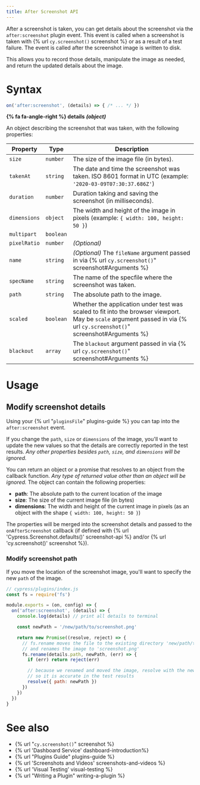 ```yaml
---
title: After Screenshot API
---
```


After a screenshot is taken, you can get details about the screenshot via the `after:screenshot` plugin event. This event is called when a screenshot is taken with {% url `cy.screenshot()` screenshot %} or as a result of a test failure. The event is called after the screenshot image is written to disk.

This allows you to record those details, manipulate the image as needed, and return the updated details about the image.

# Syntax

```js
on('after:screenshot', (details) => { /* ... */ })
```

**{% fa fa-angle-right %} details** ***(object)***

An object describing the screenshot that was taken, with the following properties:

Property | Type | Description
--- | --- | ---
`size`| `number` | The size of the image file (in bytes).
`takenAt` | `string` | The date and time the screenshot was taken. ISO 8601 format in UTC (example: `'2020-03-09T07:30:37.686Z'`)
`duration` | `number` | Duration taking and saving the screenshot (in milliseconds).
`dimensions` | `object` | The width and height of the image in pixels (example: `{ width: 100, height: 50 }`)
`multipart` | `boolean` |
`pixelRatio` | `number` | *(Optional)*
`name` | `string` | *(Optional)* The `fileName` argument passed in via {% url `cy.screenshot()`" screenshot#Arguments %}
`specName` | `string` | The name of the specfile where the screenshot was taken.
`path` | `string` | The absolute path to the image.
`scaled` | `boolean` | Whether the application under test was scaled to fit into the browser viewport. May be `scale` argument passed in via {% url `cy.screenshot()`" screenshot#Arguments %}
`blackout` | `array` | The `blackout` argument passed in via {% url `cy.screenshot()`" screenshot#Arguments %}

# Usage

## Modify screenshot details

Using your {% url "`pluginsFile`" plugins-guide %} you can tap into the `after:screenshot` event.

If you change the `path`, `size` or `dimensions` of the image, you'll want to update the new values so that the details are correctly reported in the test results. *Any other properties besides `path`, `size`, and `dimensions` will be ignored.*

You can return an object or a promise that resolves to an object from the callback function. *Any type of returned value other than an object will be ignored.* The object can contain the following properties:

* **path**: The absolute path to the current location of the image
* **size**: The size of the current image file (in bytes)
* **dimensions**: The width and height of the current image in pixels (as an object with the shape `{ width: 100, height: 50 }`)

The properties will be merged into the screenshot details and passed to the `onAfterScreenshot` callback (if defined with {% url 'Cypress.Screenshot.defaults()' screenshot-api %} and/or {% url 'cy.screenshot()' screenshot %}).

### Modify screenshot path

If you move the location of the screenshot image, you'll want to specify the new `path` of the image.

```js
// cypress/plugins/index.js
const fs = require('fs')

module.exports = (on, config) => {
  on('after:screenshot', (details) => {
    console.log(details) // print all details to terminal

    const newPath = '/new/path/to/screenshot.png'

    return new Promise((resolve, reject) => {
      // fs.rename moves the file to the existing directory 'new/path/to'
      // and renames the image to 'screenshot.png'
      fs.rename(details.path, newPath, (err) => {
        if (err) return reject(err)

        // because we renamed and moved the image, resolve with the new path
        // so it is accurate in the test results
        resolve({ path: newPath })
      })
    })
  })
}
```

# See also

- {% url "`cy.screenshot()`" screenshot %}
- {% url 'Dashboard Service' dashboard-introduction%}
- {% url "Plugins Guide" plugins-guide %}
- {% url 'Screenshots and Videos' screenshots-and-videos %}
- {% url 'Visual Testing' visual-testing %}
- {% url "Writing a Plugin" writing-a-plugin %}
